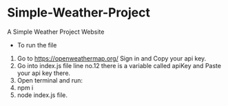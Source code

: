 # Simple-Weather-Project
A Simple Weather Project Website

- To run the file 
1. Go to https://openweathermap.org/ Sign in and Copy your api key.
2. Go into index.js file line no.12 there is a variable called apiKey and Paste your api key there.
3. Open terminal and run:
4. npm i
5. node index.js file.
